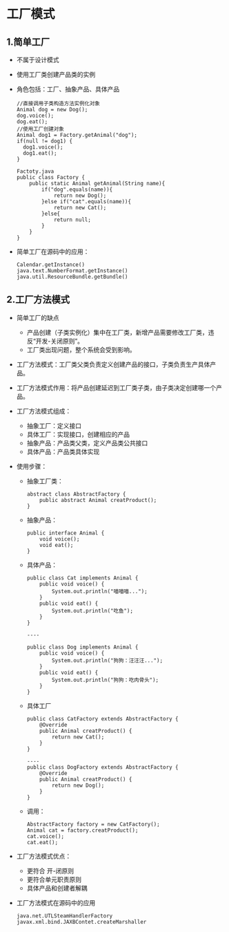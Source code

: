 # 工厂模式

## 1.简单工厂

- 不属于设计模式

- 使用工厂类创建产品类的实例

- 角色包括：工厂、抽象产品、具体产品

  ```
  //直接调用子类构造方法实例化对象
  Animal dog = new Dog();
  dog.voice();
  dog.eat();
  //使用工厂创建对象
  Animal dog1 = Factory.getAnimal("dog");
  if(null != dog1) {
  	dog1.voice();
  	dog1.eat();
  }
  
  Factoty.java
  public class Factory {
      public static Animal getAnimal(String name){
          if("dog".equals(name)){
              return new Dog();
          }else if("cat".equals(name)){
              return new Cat();
          }else{
              return null;
          }
      }
  }
  ```

- 简单工厂在源码中的应用：

  ```
  Calendar.getInstance()
  java.text.NumberFormat.getInstance()
  java.util.ResourceBundle.getBundle()
  ```

  

## 2.工厂方法模式

- 简单工厂的缺点
  - 产品创建（子类实例化）集中在工厂类，新增产品需要修改工厂类，违反“开发-关闭原则”。
  - 工厂类出现问题，整个系统会受到影响。

- 工厂方法模式：工厂类父类负责定义创建产品的接口，子类负责生产具体产品。
- 工厂方法模式作用：将产品创建延迟到工厂类子类，由子类决定创建哪一个产品。
- 工厂方法模式组成：
  - 抽象工厂：定义接口
  - 具体工厂：实现接口，创建相应的产品
  - 抽象产品：产品类父类，定义产品类公共接口
  - 具体产品：产品类具体实现

- 使用步骤：

  - 抽象工厂类：

    ```
    abstract class AbstractFactory {
        public abstract Animal creatProduct();
    }
    ```

  - 抽象产品：

    ```
    public interface Animal {
        void voice();
        void eat();
    }
    ```

  - 具体产品：

    ```
    public class Cat implements Animal {
        public void voice() {
            System.out.println("喵喵喵...");
        }
        public void eat() {
            System.out.println("吃鱼");
        }
    }
    
    ----
    
    public class Dog implements Animal {
        public void voice() {
            System.out.println("狗狗：汪汪汪...");
        }
        public void eat() {
            System.out.println("狗狗：吃肉骨头");
        }
    }
    ```

  - 具体工厂

    ```
    public class CatFactory extends AbstractFactory {
        @Override
        public Animal creatProduct() {
            return new Cat();
        }
    }
    
    ----
    public class DogFactory extends AbstractFactory {
        @Override
        public Animal creatProduct() {
            return new Dog();
        }
    }
    ```

  - 调用：

    ```
    AbstractFactory factory = new CatFactory();
    Animal cat = factory.creatProduct();
    cat.voice();
    cat.eat();
    ```

- 工厂方法模式优点：
  - 更符合 开-闭原则
  - 更符合单元职责原则
  - 具体产品和创建者解耦

- 工厂方法模式在源码中的应用

  ```
  java.net.UTLSteamHandlerFactory
  javax.xml.bind.JAXBContet.createMarshaller
  ```

  